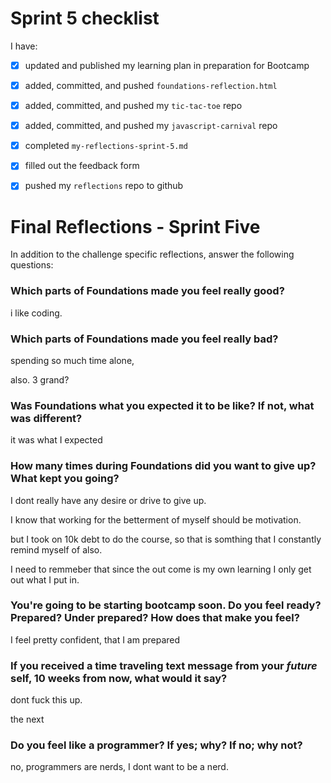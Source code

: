 # Sprint 5 checklist

I have:
- [x] updated and published my learning plan in preparation for Bootcamp
- [x] added, committed, and pushed `foundations-reflection.html`
- [x] added, committed, and pushed my `tic-tac-toe` repo
- [x] added, committed, and pushed my `javascript-carnival` repo
- [x] completed `my-reflections-sprint-5.md`
- [x] filled out the feedback form
- [x] pushed my `reflections` repo to github





# Final Reflections - Sprint Five 

In addition to the challenge specific reflections, answer the following questions:


### Which parts of Foundations made you feel really good?

i like coding.



### Which parts of Foundations made you feel really bad?

spending so much time alone,

also. 3 grand?

### Was Foundations what you expected it to be like? If not, what was different?

it was what I expected


### How many times during Foundations did you want to give up? What kept you going?

I dont really have any desire or drive to give up.

I know that working for the betterment of myself should be motivation.

but I took on 10k debt to do the course, so that is somthing that I constantly remind myself of also.

I need to remmeber that since the out come is my own learning I only get out what I put in. 

### You're going to be starting bootcamp soon. Do you feel ready? Prepared? Under prepared? How does that make you feel?

I feel pretty confident, that I am prepared


### If you received a time traveling text message from your _future_ self, 10 weeks from now, what would it say?

dont fuck this up.

the next 


### Do you feel like a programmer? If yes; why? If no; why not?

no, programmers are nerds, I dont want to be a nerd.
